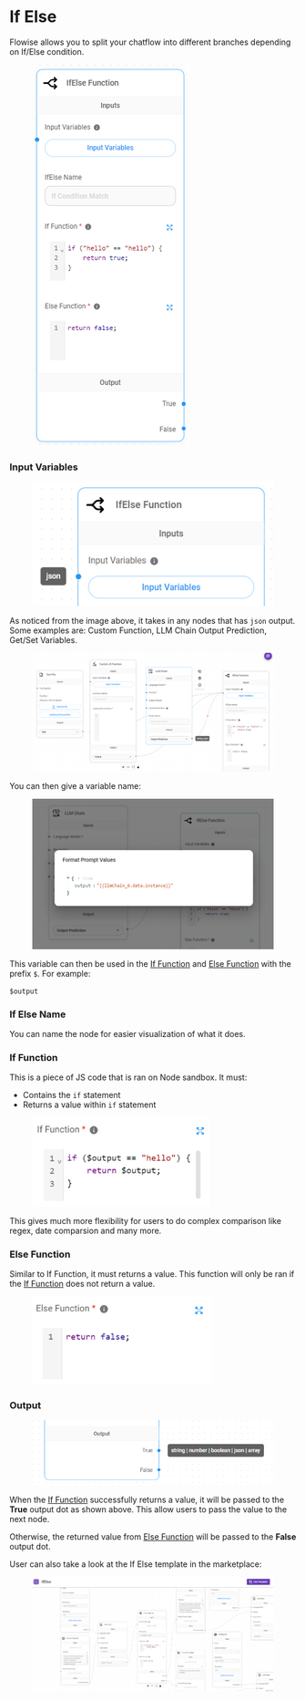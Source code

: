 # If Else

Flowise allows you to split your chatflow into different branches depending on If/Else condition.

<figure><img src="../../.gitbook/assets/image (5) (1) (1) (1).png" alt=""><figcaption></figcaption></figure>

### Input Variables

<figure><img src="../../.gitbook/assets/image (1) (1) (1) (1) (1) (1) (1) (1) (1).png" alt=""><figcaption></figcaption></figure>

As noticed from the image above, it takes in any nodes that has `json` output. Some examples are: Custom Function, LLM Chain Output Prediction, Get/Set Variables.

<figure><img src="../../.gitbook/assets/image (2) (1) (1) (1) (1) (1) (1).png" alt=""><figcaption></figcaption></figure>

You can then give a variable name:

<figure><img src="../../.gitbook/assets/image (3) (1) (1) (1) (1) (1) (1).png" alt="" width="563"><figcaption></figcaption></figure>

This variable can then be used in the [If Function](if-else.md#if-function) and [Else Function](if-else.md#else-function) with the prefix `$`. For example:

```
$output
```

### If Else Name

You can name the node for easier visualization of what it does.

### If Function

This is a piece of JS code that is ran on Node sandbox. It must:

* Contains the `if` statement
* Returns a value within `if` statement

<figure><img src="../../.gitbook/assets/image (5) (1) (1) (1) (1).png" alt="" width="312"><figcaption></figcaption></figure>

This gives much more flexibility for users to do complex comparison like regex, date comparsion and many more.

### Else Function

Similar to If Function, it must returns a value. This function will only be ran if the [If Function](if-else.md#if-function) does not return a value.

<figure><img src="../../.gitbook/assets/image (6) (1) (1) (1).png" alt="" width="317"><figcaption></figcaption></figure>

### Output

<figure><img src="../../.gitbook/assets/image (8) (1) (1).png" alt=""><figcaption></figcaption></figure>

When the [If Function](if-else.md#if-function) successfully returns a value, it will be passed to the **True** output dot as shown above. This allow users to pass the value to the next node.

Otherwise, the returned value from [Else Function](if-else.md#else-function) will be passed to the **False** output dot.

User can also take a look at the If Else template in the marketplace:

<figure><img src="../../.gitbook/assets/image (9) (1).png" alt=""><figcaption></figcaption></figure>
